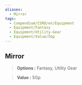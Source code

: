 ```yaml
---
aliases:
  - Mirror
tags:
  - Compendium/CSRD/en/Equipment
  - Equipment/Fantasy
  - Equipment/Utility-Gear
  - Equipment/Value/5Gp
---
```

  
    
## Mirror    
    
>    
> **Options :** Fantasy, Utility Gear    
> **Value :** 5Gp